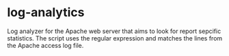 # log-analytics
Log analyzer for the Apache web server that aims to look for report sepcific statistics. The script uses the regular expression and matches the lines from the Apache access log file.
